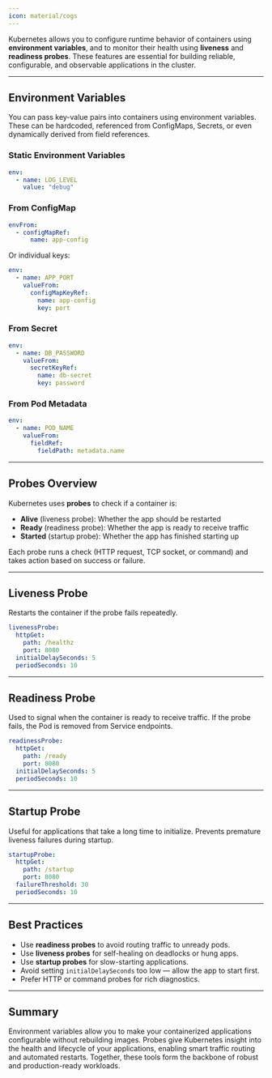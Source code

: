 ```yaml
---
icon: material/cogs
---
```


Kubernetes allows you to configure runtime behavior of containers using **environment variables**, and to monitor their health using **liveness** and **readiness probes**. These features are essential for building reliable, configurable, and observable applications in the cluster.

---

## Environment Variables

You can pass key-value pairs into containers using environment variables. These can be hardcoded, referenced from ConfigMaps, Secrets, or even dynamically derived from field references.

### Static Environment Variables

```yaml
env:
  - name: LOG_LEVEL
    value: "debug"
```

### From ConfigMap

```yaml
envFrom:
  - configMapRef:
      name: app-config
```

Or individual keys:

```yaml
env:
  - name: APP_PORT
    valueFrom:
      configMapKeyRef:
        name: app-config
        key: port
```

### From Secret

```yaml
env:
  - name: DB_PASSWORD
    valueFrom:
      secretKeyRef:
        name: db-secret
        key: password
```

### From Pod Metadata

```yaml
env:
  - name: POD_NAME
    valueFrom:
      fieldRef:
        fieldPath: metadata.name
```

---

## Probes Overview

Kubernetes uses **probes** to check if a container is:

- **Alive** (liveness probe): Whether the app should be restarted
- **Ready** (readiness probe): Whether the app is ready to receive traffic
- **Started** (startup probe): Whether the app has finished starting up

Each probe runs a check (HTTP request, TCP socket, or command) and takes action based on success or failure.

---

## Liveness Probe

Restarts the container if the probe fails repeatedly.

```yaml
livenessProbe:
  httpGet:
    path: /healthz
    port: 8080
  initialDelaySeconds: 5
  periodSeconds: 10
```

---

## Readiness Probe

Used to signal when the container is ready to receive traffic. If the probe fails, the Pod is removed from Service endpoints.

```yaml
readinessProbe:
  httpGet:
    path: /ready
    port: 8080
  initialDelaySeconds: 5
  periodSeconds: 10
```

---

## Startup Probe

Useful for applications that take a long time to initialize. Prevents premature liveness failures during startup.

```yaml
startupProbe:
  httpGet:
    path: /startup
    port: 8080
  failureThreshold: 30
  periodSeconds: 10
```

---

## Best Practices

- Use **readiness probes** to avoid routing traffic to unready pods.
- Use **liveness probes** for self-healing on deadlocks or hung apps.
- Use **startup probes** for slow-starting applications.
- Avoid setting `initialDelaySeconds` too low — allow the app to start first.
- Prefer HTTP or command probes for rich diagnostics.

---

## Summary

Environment variables allow you to make your containerized applications configurable without rebuilding images. Probes give Kubernetes insight into the health and lifecycle of your applications, enabling smart traffic routing and automated restarts. Together, these tools form the backbone of robust and production-ready workloads.